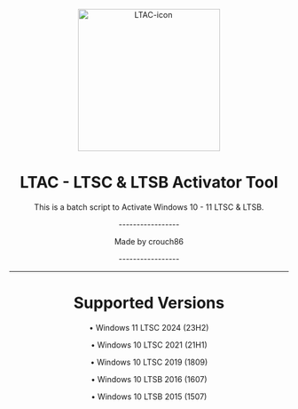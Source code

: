<p align="center"><img src="https://github.com/crouch86/Win10-LTAC/assets/81594192/878c5f26-4566-4be1-b92b-12748e00b9e3" alt="LTAC-icon" height="256"></p>
<h1 align="center">LTAC - LTSC & LTSB Activator Tool</h1>

<p align="center">This is a batch script to Activate Windows 10 - 11 LTSC & LTSB.</p>
<p align="center">-----------------</p>
<p align="center">Made by crouch86</p>
<p align="center">-----------------</p>
<hr>

<h1 align="center">Supported Versions</h1>
<p align="center">• Windows 11 LTSC 2024 (23H2)</p>
<p align="center">• Windows 10 LTSC 2021 (21H1)</p>
<p align="center">• Windows 10 LTSC 2019 (1809)</p>
<p align="center">• Windows 10 LTSB 2016 (1607)</p>
<p align="center">• Windows 10 LTSB 2015 (1507)</p>
